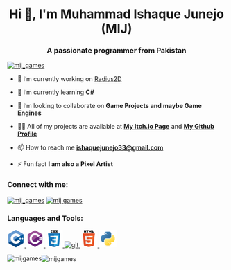 <h1 align="center">Hi 👋, I'm Muhammad Ishaque Junejo (MIJ)</h1>
<h3 align="center">A passionate programmer from Pakistan</h3>

<p align="left"> <a href="https://twitter.com/mij_games" target="blank"><img src="https://img.shields.io/twitter/follow/mij_games?logo=twitter&style=for-the-badge" alt="mij_games" /></a> </p>

- 🔭 I’m currently working on [Radius2D](https://github.com/MIJGames/radius2d)

- 🌱 I’m currently learning **C#**

- 👯 I’m looking to collaborate on **Game Projects and maybe Game Engines**

- 👨‍💻 All of my projects are available at **[My Itch.io Page](mij_games.itch.io)** and **[My Github Profile](https://github.com/MIJGames)**

- 📫 How to reach me **ishaquejunejo33@gmail.com**

- ⚡ Fun fact **I am also a Pixel Artist**

<h3 align="left">Connect with me:</h3>
<p align="left">
<a href="https://twitter.com/mij_games" target="blank"><img align="center" src="https://raw.githubusercontent.com/rahuldkjain/github-profile-readme-generator/master/src/images/icons/Social/twitter.svg" alt="mij_games" height="30" width="40" /></a>
<a href="https://www.youtube.com/c/mij games" target="blank"><img align="center" src="https://raw.githubusercontent.com/rahuldkjain/github-profile-readme-generator/master/src/images/icons/Social/youtube.svg" alt="mij games" height="30" width="40" /></a>
</p>

<h3 align="left">Languages and Tools:</h3>
<p align="left"> <a href="https://www.w3schools.com/cpp/" target="_blank" rel="noreferrer"> <img src="https://raw.githubusercontent.com/devicons/devicon/master/icons/cplusplus/cplusplus-original.svg" alt="cplusplus" width="40" height="40"/> </a> <a href="https://www.w3schools.com/cs/" target="_blank" rel="noreferrer"> <img src="https://raw.githubusercontent.com/devicons/devicon/master/icons/csharp/csharp-original.svg" alt="csharp" width="40" height="40"/> </a> <a href="https://www.w3schools.com/css/" target="_blank" rel="noreferrer"> <img src="https://raw.githubusercontent.com/devicons/devicon/master/icons/css3/css3-original-wordmark.svg" alt="css3" width="40" height="40"/> </a> <a href="https://git-scm.com/" target="_blank" rel="noreferrer"> <img src="https://www.vectorlogo.zone/logos/git-scm/git-scm-icon.svg" alt="git" width="40" height="40"/> </a> <a href="https://www.w3.org/html/" target="_blank" rel="noreferrer"> <img src="https://raw.githubusercontent.com/devicons/devicon/master/icons/html5/html5-original-wordmark.svg" alt="html5" width="40" height="40"/> </a> <a href="https://www.python.org" target="_blank" rel="noreferrer"> <img src="https://raw.githubusercontent.com/devicons/devicon/master/icons/python/python-original.svg" alt="python" width="40" height="40"/> </a> </p>

<p><img align="left" src="https://github-readme-stats.vercel.app/api/top-langs?username=mijgames&show_icons=true&locale=en&layout=compact" alt="mijgames" /></p>

<p><img align="center" src="https://github-readme-streak-stats.herokuapp.com/?user=mijgames&" alt="mijgames" /></p>
